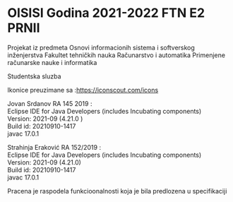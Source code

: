 # OISISI Godina 2021-2022 FTN E2 PRNII
Projekat iz predmeta Osnovi informacionih sistema i softverskog inženjerstva
Fakultet tehničkih nauka
Računarstvo i automatika
Primenjene računarske nauke i informatika

Studentska sluzba 

Ikonice preuzimane sa :https://iconscout.com/icons    

Jovan Srdanov RA 145 2019 :    
Eclipse IDE for Java Developers (includes Incubating components)    
Version: 2021-09 (4.21.0 )   
Build id: 20210910-1417   
javac 17.0.1  

Strahinja Eraković RA 152/2019 :  
Eclipse IDE for Java Developers (includes Incubating components)  
Version: 2021-09 (4.21.0)  
Build id: 20210910-1417  
javac 17.0.1  

Pracena je raspodela funkcioonalnosti koja je bila predlozena u specifikaciji    
